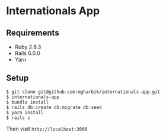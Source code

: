 # Internationals App

## Requirements
- Ruby 2.6.3
- Rails 6.0.0
- Yarn

## Setup

```
$ git clone git@github.com:mgharbik/internationals-app.git
$ internationals-app
$ bundle install
$ rails db:create db:migrate db:seed
$ yarn install
$ rails s
```

Then visit `http://localhost:3000`
